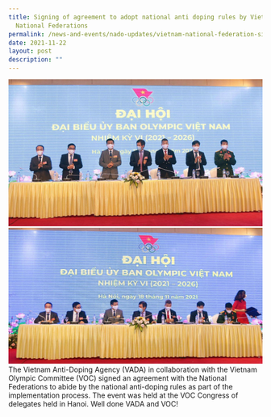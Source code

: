 ```yaml
---
title: Signing of agreement to adopt national anti doping rules by Vietnam
  National Federations
permalink: /news-and-events/nado-updates/vietnam-national-federation-signed-agreement/
date: 2021-11-22
layout: post
description: ""
---
```

![Alt text for image on Isomer site](/images/vietnam%201.png)
![Alt text for image on Isomer site](/images/vietnam%202.jpg)
<br>The Vietnam Anti-Doping Agency (VADA) in collaboration with the Vietnam Olympic Committee (VOC) signed an agreement with the National Federations to abide by the national anti-doping rules as part of the implementation process. The event was held at the VOC Congress of delegates held in Hanoi.
Well done VADA and VOC!